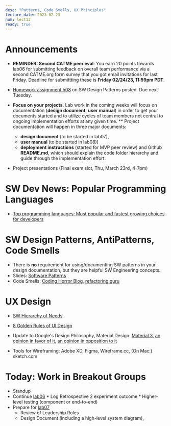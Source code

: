 ```yaml
---
desc: "Patterns, Code Smells, UX Principles"
lecture_date: 2023-02-23
num: lect13
ready: true
---
```


# Announcements
* **REMINDER: Second CATME peer eval**: You earn 20 points towards lab06 for submitting feedback on overall team performance via a second CATME.org form survey that you got email invitations for last Friday. Deadline for submittting these is **Friday 02/24/23, 11:59pm PDT**.
* [Homework assignment h08](https://ucsb-cs148.github.io/w23/hwk/h08/) on SW Design Patterns posted. Due next Tuesday. 

* **Focus on your projects**. Lab work in the coming weeks will focus on documentation (**design document**, **user manual**) in order to get your documents started and to utilize cycles of team members not central to ongoing implementation efforts at any given time. 
** Project documentation will happen in three major documents: 
    * **design document** (to be started in lab07),
    * **user manual** (to be started in lab08))
    * **deployment instructions** (started for MVP peer review) and Github **README.md**, which should explain the code folder hierarchy and guide through the implementation effort. 
* Project presentations (Final exam slot, Thu, March 23rd, 4-7pm)

# SW Dev News: Popular Programming Languages
* [Top programming languages: Most popular and fastest growing choices for developers](https://www.tiobe.com/tiobe-index/)

# SW Design Patterns, AntiPatterns, Code Smells 
* There is **no** requirement for using/documenting SW patterns in your design documentation, but they are helpful SW Engineering concepts.  
* Slides: [Software Patterns](https://sites.cs.ucsb.edu/~holl/CS148/handouts/Slides_Patterns.pdf)
* Code Smells: [Coding Horror Blog](https://blog.codinghorror.com/code-smells/), [refactoring.guru](https://refactoring.guru/refactoring/smells)

# UX Design
* [SW Hierarchy of Needs](https://www.cs.ucsb.edu/~holl/CS148/handouts/HierarchyOfNeeds.pdf)
* [8 Golden Rules of UI Design](https://sites.cs.ucsb.edu/~holl/CS148/handouts/Slides_UIPrinciples.pdf) 
* Update to Google's Design Philosophy, Material Design: [Material 3](https://m3.material.io/get-started), [an opinion in favor of it](https://www.androidpolice.com/everything-i-love-about-material-you/), [an opinion in opposition to it](https://www.androidpolice.com/everything-i-hate-about-material-you/)

* Tools for Wireframing: Adobe XD, Figma, Wireframe.cc, (On Mac:) sketch.com

# Today: Work in Breakout Groups
* Standup
* Continue [lab06](https://ucsb-cs148.github.io/w23/lab/lab06/) 
        * Log Retrospective 2 experiment outcome
        * Higher-level testing (component or end-to-end)  
* Prepare for [lab07](https://ucsb-cs148.github.io/w23/lab/lab07/) 
    * Review of Leadership Roles 
    * Design Document (including a high-level system diagram), 
    





